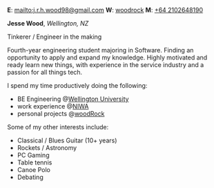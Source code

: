 **E**: <mailto:j.r.h.wood98@gmail.com>
**W**: [woodrock](https://woodrock.tk)
**M**: [+64 2102648190](tel:+642102648190)

**Jesse Wood**, _Wellington, NZ_

Tinkerer / Engineer in the making

Fourth-year engineering student majoring in Software. Finding an opportunity to apply and expand my knowledge. Highly motivated and ready learn new things, with experience in the service industry and a passion for all things tech.

I spend my time productively doing the following:

- BE Engineering @[Wellington University](#/education)
- work experience @[NIWA](#/job)
- personal projects @[woodRock](#/projects)

Some of my other interests include:

- Classical / Blues Guitar (10+ years)
- Rockets / Astronomy
- PC Gaming
- Table tennis
- Canoe Polo
- Debating
